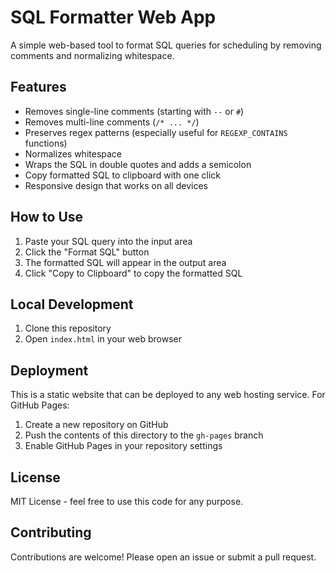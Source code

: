 # SQL Formatter Web App

A simple web-based tool to format SQL queries for scheduling by removing comments and normalizing whitespace.

## Features

- Removes single-line comments (starting with `--` or `#`)
- Removes multi-line comments (`/* ... */`)
- Preserves regex patterns (especially useful for `REGEXP_CONTAINS` functions)
- Normalizes whitespace
- Wraps the SQL in double quotes and adds a semicolon
- Copy formatted SQL to clipboard with one click
- Responsive design that works on all devices

## How to Use

1. Paste your SQL query into the input area
2. Click the "Format SQL" button
3. The formatted SQL will appear in the output area
4. Click "Copy to Clipboard" to copy the formatted SQL

## Local Development

1. Clone this repository
2. Open `index.html` in your web browser

## Deployment

This is a static website that can be deployed to any web hosting service. For GitHub Pages:

1. Create a new repository on GitHub
2. Push the contents of this directory to the `gh-pages` branch
3. Enable GitHub Pages in your repository settings

## License

MIT License - feel free to use this code for any purpose.

## Contributing

Contributions are welcome! Please open an issue or submit a pull request.
